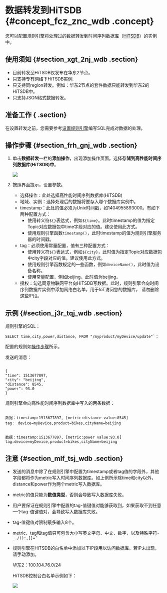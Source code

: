 # 数据转发到HiTSDB {#concept_fcz_znc_wdb .concept}

您可以配置规则引擎将处理过的数据转发到时间序列数据库（[HiTSDB](https://help.aliyun.com/product/54825.html)）的实例中。

## 使用须知 {#section_xgt_2nj_wdb .section}

-   目前转发至HiTSDB仅发布在华东2节点。
-   只支持专有网络下HiTSDB实例.
-   只支持同region转发。例如：华东2节点的套件数据只能转发到华东2的HiTSDB中。
-   只支持JSON格式数据转发。

## 准备工作 { .section}

在设置转发之前，您需要参考[设置规则引擎](cn.zh-CN/用户指南/规则引擎/设置规则引擎.md#)编写SQL完成对数据的处理。

## 操作步骤 {#section_frh_gnj_wdb .section}

1.  单击**数据转发**一栏的**添加操作**，出现添加操作页面。选择**存储到高性能时间序列数据库\(HiTSDB\)中**。

    ![](http://static-aliyun-doc.oss-cn-hangzhou.aliyuncs.com/assets/img/7549/15366639103031_zh-CN.png)

2.  按照界面提示，设置参数。
    -   选择操作：此处选择高性能时间序列数据库\(HiTSDB\)
    -   地域、实例：选择处理后的数据将要存入哪个数据库实例中。
    -   timestamp：此处的值必须为Unix时间戳，如1404955893000。有如下两种配置方式：
        -   使用转义符`${}`表达式，例如`${time}`。此时timestamp的值为指定Topic对应数据包中time字段对应的值。建议使用此方式。
        -   使用规则引擎函数`timestamp()`，此时timestamp的值为规则引擎服务器的时间戳。
    -   tag：必须使用常量配置，值有三种配置方式：
        -   使用转义符`${}`表达式，例如`${city}`，此时值为指定Topic对应数据包中city字段对应的值。建议使用此方式。
        -   使用规则引擎函数规定的一些函数，例如`deviceName()`，此时值为设备名称。
        -   使用常量配置，例如beijing，此时值为beijing。
    -   授权：勾选同意物联网平台向HiTSDB写数据。此时，规则引擎会向时间序列数据库实例中添加网络白名单，用于IoT访问您的数据库， 请勿删除这些IP段。

## 示例 {#section_j3r_tqj_wdb .section}

规则引擎的SQL：

```
SELECT time,city,power,distance, FROM "/myproduct/myDevice/update"`；
```

配置的规则如[操作步骤](cn.zh-CN/用户指南/规则引擎/使用实例/数据转发到HiTSDB.md#ol_wg3_4nj_wdb)所示。

发送的消息：

```

{
"time": 1513677897,
"city": "beijing",
"distance": 8545,
"power": 93.0
}
```

规则引擎会向高性能时间序列数据库中写入的两条数据：

```

数据：timestamp:1513677897, [metric:distance value:8545]
tag： device=myDevice,product=bikes,cityName=beijing
```

```

数据：timestamp:1513677897, [metric:power value:93.0]
tag:device=myDevice,product=bikes,cityName=beijing
```

## 注意 {#section_mlf_tsj_wdb .section}

-   发送的消息中除了在规则引擎中配置为timestamp或者tag值的字段外，其他字段都将作为metric写入时间序列数据库。如上例所示除time和city以外，distance和power作为两个metric写入数据库。
-   metric的值只能为**数值类型**，否则会导致写入数据库失败。
-   用户要保证在规则引擎中配置的tag-值键值对能够获取到，如果获取不到任意一个tag-值键值对，会导致写入数据库失败。
-   tag-值键值对限制最多输入8个。
-   metric、tag和tag值只可包含大小写英文字母、中文、数字，以及特殊字符`-_./():,[]=‘`
-   规则引擎在HiTSDB的白名单中添加以下IP段用以访问数据库。若IP未出现，请手动添加。

    华东2：100.104.76.0/24

    HiTSDB控制台白名单示例如下：

    ![](http://static-aliyun-doc.oss-cn-hangzhou.aliyuncs.com/assets/img/7549/15366639103032_zh-CN.png)


